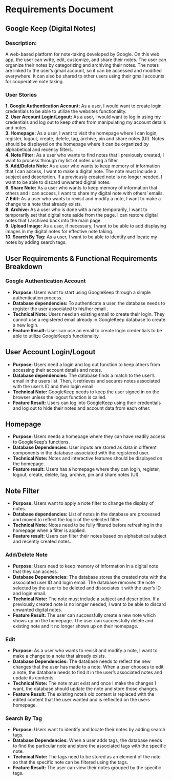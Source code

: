 # Requirements Document

## Google Keep (Digital Notes)
### Description: 

A web-based platform for note-taking developed by Google. On this web app, the user can write, edit, customize, and share their notes. The user can organize their notes by categorizing and archiving their notes. The notes are linked to the user’s gmail account, so it can be accessed and modified everywhere. It can also be shared to other users using their gmail accounts for cooperative note taking.

### User Stories
**1. Google Authentication Account:** As a user, I would want to create login credentials to be able to utilize the websites functionality.<br/>
**2. User Account Login/Logout:** As a user, I would want to log in using my credentials and log out to keep others from manipulating my account details and notes.<br/>
**3. Homepage:** As a user, I want to visit the homepage where I can login, register, logout, create, delete, tag, archive, pin and share notes (UI). Notes should be displayed on the homepage where it can be organized by alphabetical and recency filters.<br/>
**4. Note Filter:** As a user who wants to find notes that I previously created, I want to process through my list of notes using a filter.<br/>
**5. Add/Delete Note:** As a user who wants to keep memory of information that I can access, I want to make a digital note. The note must include a subject and description. If a previously created note is no longer needed, I want to be able to discard unwanted digital notes.<br/>
**6. Share Note:** As a user who wants to keep memory of information that others and I can access, I want to share my digital note with others’ emails.<br/>
**7. Edit:** As a user who wants to revisit and modify a note, I want to make a change to a note that already exists.  <br/>
**8. Archive:** As a user who is done with a note temporarily, I want to temporarily set that digital note aside from the page. I can restore digital notes that I archived back into the main page.<br/>
**9. Upload Image:** As a user, if necessary, I want to be able to add displaying images in my digital notes for effective note taking. <br/>
**10. Search By Tag:** As a user, I want to be able to identify and locate my notes by adding search tags.<br/>

## User Requirements & Functional Requirements Breakdown
### Google Authentication Account
- **Purpose:** Users want to start using GoogleKeep through a simple authentication process.
- **Database dependencies:** To authenticate a user, the database needs to register the user associated to his/her email .
- **Technical Note:** Users need an existing email to create their login. They cannot use a registered email already in GoogleKeep database to create a new login.
- **Feature Result:** User can use an email to create login credentials to be able to utilize GoogleKeep’s functionality.

## User Account Login/Logout
- **Purpose:** Users need a login and log out function to keep others from accessing their account details and notes.
- **Database dependencies:** The database finds a match to the user’s email in the users list. Then, it retrieves and secures notes associated with the user’s ID and their login email. 
- **Technical Note:** GoogleKeep needs to keep the user signed in on the browser unless the logout function is called.
- **Feature Result:** Users can log into GoogleKeep using their credentials and log out to hide their notes and account data from each other.

## Homepage
- **Purpose:** Users needs a homepage where they can have readily access to GoogleKeep’s functions.
- **Database Dependencies:** User inputs are stored as data in different components in the database associated with the registered user.
- **Technical Note:** Notes and interactive features should be displayed on the homepage. 
- **Feature result:** Users has a homepage where they can login, register, logout, create, delete, tag, archive, pin and share notes (UI). 

## Note Filter
- **Purpose:** Users want to apply a note filter to change the display of notes.
- **Database dependencies:** List of notes in the database are processed and moved to reflect the logic of the selected filter. 
- **Technical Note:** Notes need to be fully filtered before refreshing in the homepage when a filter is applied. 
- **Feature result:** Users can filter their notes based on alphabetical subject and recently created notes.

### Add/Delete Note
- **Purpose:** Users need to keep memory of information in a digital note that they can access. <br/>
- **Database Dependencies:** The database stores the created note with the associated user ID and login email. The database removes the note selected by the user to be deleted and dissociates it with the user’s ID and login email.<br/>
- **Technical Note:** The note must include a subject and description. If a previously created note is no longer needed, I want to be able to discard unwanted digital notes.<br/>
- **Feature Result:** The user can successfully create a new note which shows up on the homepage. The user can successfully delete and existing note and it no longer shows up on their homepage.<br/>

### Edit
- **Purpose:** As a user who wants to revisit and modify a note, I want to make a change to a note that already exists.<br/>
- **Database Dependencies:** The database needs to reflect the new changes that the user has made to a note. When a user chooses to edit a note, the database needs to find it in the user’s associated notes and update its contents.<br/>
- **Technical Note:** The note must exist and once I make the changes I want, the database should update the note and store those changes.<br/>
- **Feature Result:** The existing note’s old content is replaced with the edited content that the user wanted and is reflected on the users homepage.<br/>

### Search By Tag
- **Purpose:** Users want to identify and locate their notes by adding search tags.<br/>
- **Database Dependencies:** When a user adds tags, the database needs to find the particular note and store the associated tags with the specific note.<br/>
- **Technical Note:** The tags need to be stored as an element of the note so that the specific note can be filtered using the tags.<br/>
- **Feature Result:** The user can view their notes grouped by the specific tags.<br/>


